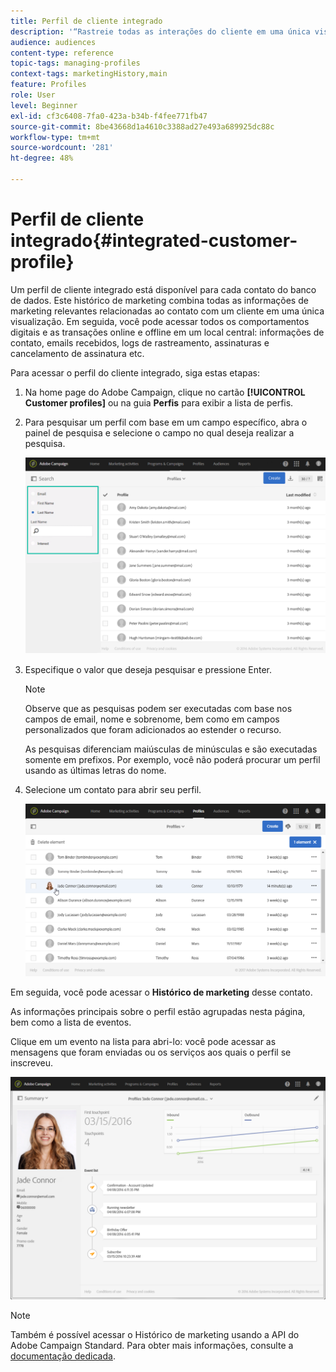 ```yaml
---
title: Perfil de cliente integrado
description: '“Rastreie todas as interações do cliente em uma única visualização: O perfil de cliente integrado do Adobe Campaign é atualizado durante todo o ciclo de vida do cliente.”'
audience: audiences
content-type: reference
topic-tags: managing-profiles
context-tags: marketingHistory,main
feature: Profiles
role: User
level: Beginner
exl-id: cf3c6408-7fa0-423a-b34b-f4fee771fb47
source-git-commit: 8be43668d1a4610c3388ad27e493a689925dc88c
workflow-type: tm+mt
source-wordcount: '281'
ht-degree: 48%

---
```


# Perfil de cliente integrado{#integrated-customer-profile}

Um perfil de cliente integrado está disponível para cada contato do banco de dados. Este histórico de marketing combina todas as informações de marketing relevantes relacionadas ao contato com um cliente em uma única visualização. Em seguida, você pode acessar todos os comportamentos digitais e as transações online e offline em um local central: informações de contato, emails recebidos, logs de rastreamento, assinaturas e cancelamento de assinatura etc.

Para acessar o perfil do cliente integrado, siga estas etapas:

1. Na home page do Adobe Campaign, clique no cartão **[!UICONTROL Customer profiles]** ou na guia **Perfis** para exibir a lista de perfis.

1. Para pesquisar um perfil com base em um campo específico, abra o painel de pesquisa e selecione o campo no qual deseja realizar a pesquisa.


   ![](assets/profile-search.png)

1. Especifique o valor que deseja pesquisar e pressione Enter.

   >[!NOTE]
   >
   >Observe que as pesquisas podem ser executadas com base nos campos de email, nome e sobrenome, bem como em campos personalizados que foram adicionados ao estender o recurso.
   >
   >As pesquisas diferenciam maiúsculas de minúsculas e são executadas somente em prefixos. Por exemplo, você não poderá procurar um perfil usando as últimas letras do nome.

1. Selecione um contato para abrir seu perfil.

   ![](assets/mkt_hist_access.png)

Em seguida, você pode acessar o **Histórico de marketing** desse contato.

As informações principais sobre o perfil estão agrupadas nesta página, bem como a lista de eventos.

Clique em um evento na lista para abri-lo: você pode acessar as mensagens que foram enviadas ou os serviços aos quais o perfil se inscreveu.

![](assets/mkt_hist_view.png)

>[!NOTE]
>
>Também é possível acessar o Histórico de marketing usando a API do Adobe Campaign Standard. Para obter mais informações, consulte a [documentação dedicada](../../api/using/interacting-with-marketing-history.md).
